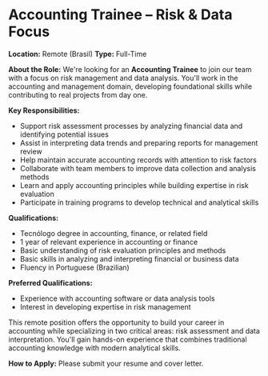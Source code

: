 # Accounting Trainee – Risk & Data Focus

**Location:** Remote (Brasil)
**Type:** Full-Time

**About the Role:**
We're looking for an **Accounting Trainee** to join our team with a focus on risk management and data analysis. You'll work in the accounting and management domain, developing foundational skills while contributing to real projects from day one.

**Key Responsibilities:**
- Support risk assessment processes by analyzing financial data and identifying potential issues
- Assist in interpreting data trends and preparing reports for management review
- Help maintain accurate accounting records with attention to risk factors
- Collaborate with team members to improve data collection and analysis methods
- Learn and apply accounting principles while building expertise in risk evaluation
- Participate in training programs to develop technical and analytical skills

**Qualifications:**
- Tecnólogo degree in accounting, finance, or related field
- 1 year of relevant experience in accounting or finance
- Basic understanding of risk evaluation principles and methods
- Basic skills in analyzing and interpreting financial or business data
- Fluency in Portuguese (Brazilian)

**Preferred Qualifications:**
- Experience with accounting software or data analysis tools
- Interest in developing expertise in risk management

This remote position offers the opportunity to build your career in accounting while specializing in two critical areas: risk assessment and data interpretation. You'll gain hands-on experience that combines traditional accounting knowledge with modern analytical skills.

**How to Apply:**
Please submit your resume and cover letter.
